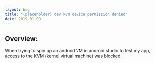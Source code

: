```yaml
---
layout: bug 
title: "(placeholder) dev kvm device permission denied" 
date: 2019-01-09
---
```

## Overview:
When trying to spin up an android VM in android studio to test my app,
 access to the KVM (kernel virtual machine) was blocked. 
